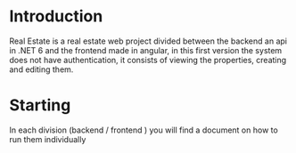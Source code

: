 # Introduction
Real Estate is a real estate web project divided between the backend an api in .NET 6 and the frontend made in angular, in this first version the system does not have authentication, it consists of viewing the properties, creating and editing them.

# Starting
In each division (backend / frontend ) you will find a document on how to run them individually